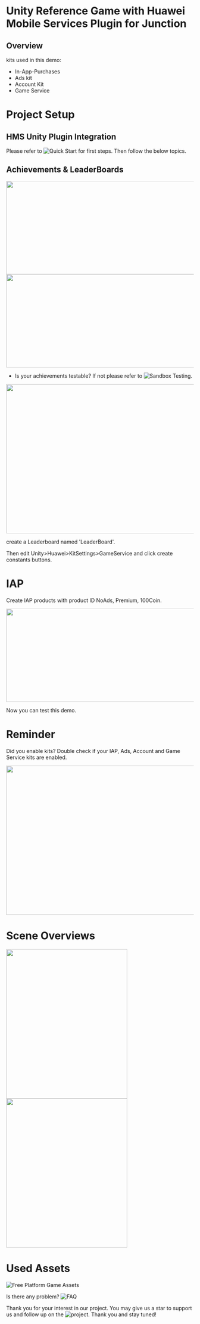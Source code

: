 # Unity Reference Game with Huawei Mobile Services Plugin for Junction

## Overview
kits used in this demo:
* In-App-Purchases
* Ads kit
* Account Kit
* Game Service

# Project Setup

## HMS Unity Plugin Integration 
Please refer to ![Quick Start](https://evilminddevs.gitbook.io/hms-unity-plugin/getting-started/quick-start) for first steps. Then follow the below topics.

## Achievements & LeaderBoards 
<img src="https://user-images.githubusercontent.com/39373386/198292902-038dc133-f8a3-4d28-9805-b1b0627c0c93.jpg" alt="" data-canonical-src="https://gyazo.com/eb5c5741b6a9a16c692170a41a49c858.png" width="600" height="250" />

<img src="https://user-images.githubusercontent.com/39373386/198293854-0c249f6b-7dfc-4dcd-beb5-fa356370b3d5.jpg" alt="" data-canonical-src="https://gyazo.com/eb5c5741b6a9a16c692170a41a49c858.png" width="600" height="250" />

* Is your achievements testable? If not please refer to ![Sandbox Testing](https://developer.huawei.com/consumer/en/doc/distribution/app/agc-help-testaccount-0000001146438651).

<img src="https://user-images.githubusercontent.com/39373386/198295296-4b335221-20c3-4448-8f5c-a0a7589db0de.png" alt="" data-canonical-src="https://gyazo.com/eb5c5741b6a9a16c692170a41a49c858.png" width="600" height="400" />

create a Leaderboard named 'LeaderBoard'.

Then edit Unity>Huawei>KitSettings>GameService and click create constants buttons.

# IAP

Create IAP products with product ID NoAds, Premium, 100Coin.    

<img src="https://user-images.githubusercontent.com/39373386/198296150-73880110-6240-44c0-8969-c32972433cf8.png" alt="" data-canonical-src="https://gyazo.com/eb5c5741b6a9a16c692170a41a49c858.png" width="900" height="250" />

Now you can test this demo.

# Reminder

Did you enable kits? Double check if your IAP, Ads, Account and Game Service kits are enabled.

<img src="https://user-images.githubusercontent.com/39373386/198297979-535ab2a4-f777-4ac7-bbbc-ebdb922cef4c.png" alt="" data-canonical-src="https://gyazo.com/eb5c5741b6a9a16c692170a41a49c858.png" width="650" height="400" />

# Scene Overviews

<img src="https://user-images.githubusercontent.com/39373386/198301153-7bb63282-d6e4-42c1-a315-cd00fc44dc48.jpg" alt="" data-canonical-src="https://gyazo.com/eb5c5741b6a9a16c692170a41a49c858.png" width="325" height="400" /> <img src="https://user-images.githubusercontent.com/39373386/198301186-17a3c339-b76e-4151-a8a4-3f90326be3b6.jpg" alt="" data-canonical-src="https://gyazo.com/eb5c5741b6a9a16c692170a41a49c858.png" width="325" height="400" />

# Used Assets

![Free Platform Game Assets](https://assetstore.unity.com/packages/2d/environments/free-platform-game-assets-85838)

Is there any problem? ![FAQ](https://evilminddevs.gitbook.io/hms-unity-plugin/support/faq)

Thank you for your interest in our project. You may give us a star to support us and follow up on the ![project](https://github.com/EvilMindDevs/hms-unity-plugin). 
Thank you and stay tuned!

